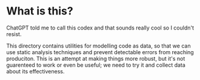 # What is this?

ChatGPT told me to call this codex and that sounds really cool so
I couldn't resist.

This directory contains utilities for modelling code as data, so that
we can use static analysis techniques and prevent detectable errors
from reaching produciton. This is an attempt at making things more robust,
but it's not guarenteed to work or even be useful; we need to try it and
collect data about its effectiveness.
